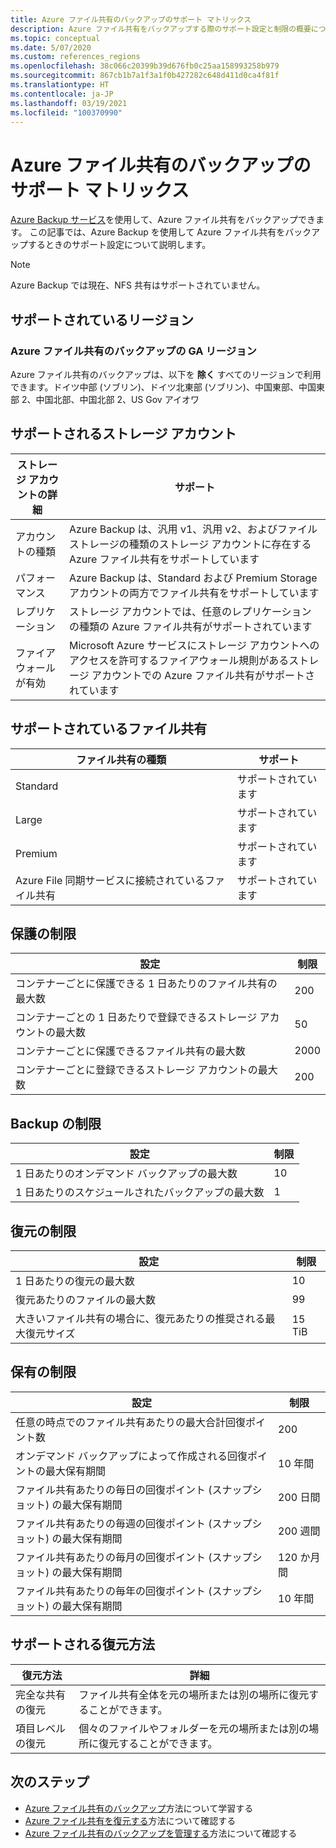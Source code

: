 ```yaml
---
title: Azure ファイル共有のバックアップのサポート マトリックス
description: Azure ファイル共有をバックアップする際のサポート設定と制限の概要について説明します。
ms.topic: conceptual
ms.date: 5/07/2020
ms.custom: references_regions
ms.openlocfilehash: 38c066c20399b39d676fb0c25aa158993258b979
ms.sourcegitcommit: 867cb1b7a1f3a1f0b427282c648d411d0ca4f81f
ms.translationtype: HT
ms.contentlocale: ja-JP
ms.lasthandoff: 03/19/2021
ms.locfileid: "100370990"
---
```

# <a name="support-matrix-for-azure-file-share-backup"></a>Azure ファイル共有のバックアップのサポート マトリックス

[Azure Backup サービス](./backup-overview.md)を使用して、Azure ファイル共有をバックアップできます。 この記事では、Azure Backup を使用して Azure ファイル共有をバックアップするときのサポート設定について説明します。

> [!NOTE]
> Azure Backup では現在、NFS 共有はサポートされていません。

## <a name="supported-regions"></a>サポートされているリージョン

### <a name="ga-regions-for-azure-file-shares-backup"></a>Azure ファイル共有のバックアップの GA リージョン

Azure ファイル共有のバックアップは、以下を **除く** すべてのリージョンで利用できます。ドイツ中部 (ソブリン)、ドイツ北東部 (ソブリン)、中国東部、中国東部 2、中国北部、中国北部 2、US Gov アイオワ

## <a name="supported-storage-accounts"></a>サポートされるストレージ アカウント

| ストレージ アカウントの詳細 | サポート                                                      |
| ------------------------ | ------------------------------------------------------------ |
| アカウントの種類            | Azure Backup は、汎用 v1、汎用 v2、およびファイル ストレージの種類のストレージ アカウントに存在する Azure ファイル共有をサポートしています |
| パフォーマンス              | Azure Backup は、Standard および Premium Storage アカウントの両方でファイル共有をサポートしています |
| レプリケーション              | ストレージ アカウントでは、任意のレプリケーションの種類の Azure ファイル共有がサポートされています |
| ファイアウォールが有効         | Microsoft Azure サービスにストレージ アカウントへのアクセスを許可するファイアウォール規則があるストレージ アカウントでの Azure ファイル共有がサポートされています|

## <a name="supported-file-shares"></a>サポートされているファイル共有

| ファイル共有の種類                                   | サポート   |
| -------------------------------------------------- | --------- |
| Standard                                           | サポートされています |
| Large                                              | サポートされています |
| Premium                                            | サポートされています |
| Azure File 同期サービスに接続されているファイル共有 | サポートされています |

## <a name="protection-limits"></a>保護の制限

| 設定                                                      | 制限 |
| ------------------------------------------------------------ | ----- |
| コンテナーごとに保護できる 1 日あたりのファイル共有の最大数| 200   |
| コンテナーごとの 1 日あたりで登録できるストレージ アカウントの最大数 | 50    |
| コンテナーごとに保護できるファイル共有の最大数 | 2000   |
| コンテナーごとに登録できるストレージ アカウントの最大数 | 200   |

## <a name="backup-limits"></a>Backup の制限

| 設定                                      | 制限 |
| -------------------------------------------- | ----- |
| 1 日あたりのオンデマンド バックアップの最大数 | 10   |
| 1 日あたりのスケジュールされたバックアップの最大数 | 1     |

## <a name="restore-limits"></a>復元の制限

| 設定                                                      | 制限   |
| ------------------------------------------------------------ | ------- |
| 1 日あたりの復元の最大数                           | 10      |
| 復元あたりのファイルの最大数                         | 99      |
| 大きいファイル共有の場合に、復元あたりの推奨される最大復元サイズ | 15 TiB |

## <a name="retention-limits"></a>保有の制限

| 設定                                                      | 制限    |
| ------------------------------------------------------------ | -------- |
| 任意の時点でのファイル共有あたりの最大合計回復ポイント数 | 200      |
| オンデマンド バックアップによって作成される回復ポイントの最大保有期間 | 10 年間 |
| ファイル共有あたりの毎日の回復ポイント (スナップショット) の最大保有期間| 200 日間 |
| ファイル共有あたりの毎週の回復ポイント (スナップショット) の最大保有期間 | 200 週間 |
| ファイル共有あたりの毎月の回復ポイント (スナップショット) の最大保有期間 | 120 か月間 |
| ファイル共有あたりの毎年の回復ポイント (スナップショット) の最大保有期間 | 10 年間 |

## <a name="supported-restore-methods"></a>サポートされる復元方法

| 復元方法     | 詳細                                                      |
| ------------------ | ------------------------------------------------------------ |
| 完全な共有の復元 | ファイル共有全体を元の場所または別の場所に復元することができます。 |
| 項目レベルの復元 | 個々のファイルやフォルダーを元の場所または別の場所に復元することができます。 |

## <a name="next-steps"></a>次のステップ

* [Azure ファイル共有のバックアップ](backup-afs.md)方法について学習する
* [Azure ファイル共有を復元する](restore-afs.md)方法について確認する
* [Azure ファイル共有のバックアップを管理する](manage-afs-backup.md)方法について確認する

